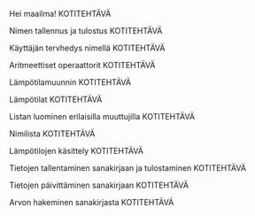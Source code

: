 Hei maailma!
KOTITEHTÄVÄ

Nimen tallennus ja tulostus
KOTITEHTÄVÄ

Käyttäjän tervhedys nimellä
KOTITEHTÄVÄ

Aritmeettiset operaattorit
KOTITEHTÄVÄ

Lämpötilamuunnin
KOTITEHTÄVÄ

Lämpötilat
KOTITEHTÄVÄ

Listan luominen erilaisilla muuttujilla
KOTITEHTÄVÄ

Nimilista
KOTITEHTÄVÄ

Lämpötilojen käsittely
KOTITEHTÄVÄ

Tietojen tallentaminen sanakirjaan ja tulostaminen
KOTITEHTÄVÄ

Tietojen päivittäminen sanakirjaan
KOTITEHTÄVÄ

Arvon hakeminen sanakirjasta
KOTITEHTÄVÄ